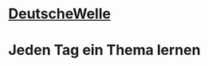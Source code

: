 # [DeutscheWelle](https://learngerman.dw.com/de/wer-ist-das/l-40553076/e-40553099)


# Jeden Tag ein Thema lernen 

